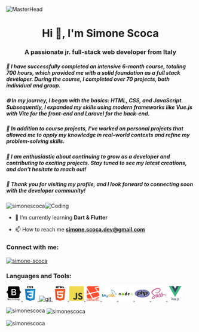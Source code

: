 ![MasterHead](https://user-images.githubusercontent.com/74038190/241765440-80728820-e06b-4f96-9c9e-9df46f0cc0a5.gif)
<h1 align="center">Hi 👋, I'm Simone Scoca</h1>
<h3 align="center">A passionate jr. full-stack web developer from Italy</h3>
<h5>
  📘 I have successfully completed an intensive 6-month course, totaling 700 hours, which provided me with a solid foundation as a full stack developer. During the course, I completed over 70 projects, both individual and     group.
</h5>
<h5>
  🌐 In my journey, I began with the basics: HTML, CSS, and JavaScript. Subsequently, I expanded my skills using modern frameworks like Vue.js with Vite for the front-end and Laravel for the back-end.
</h5>
<h5>
  💼 In addition to course projects, I've worked on personal projects that allowed me to apply my knowledge in real-world contexts and refine my problem-solving skills.
</h5>
<h5>
  🚀 I am enthusiastic about continuing to grow as a developer and contributing to exciting projects. Stay tuned to see my latest creations, and don't hesitate to reach out!
</h5>
<h5>
  🙏 Thank you for visiting my profile, and I look forward to connecting soon with the developer community!
</h5>
<img src="https://media4.giphy.com/media/qgQUggAC3Pfv687qPC/giphy.gif" align="right" width="400" alt="Coding">

<p align="left"> <img src="https://komarev.com/ghpvc/?username=simonescoca&label=Profile%20views&color=0e75b6&style=flat" alt="simonescoca" /> </p>

- 🌱 I’m currently learning **Dart & Flutter**

- 📫 How to reach me **simone.scoca.dev@gmail.com**

<h3 align="left">Connect with me:</h3>
<p align="left">
<a href="https://linkedin.com/in/simone-scoca" target="blank"><img align="center" src="https://raw.githubusercontent.com/rahuldkjain/github-profile-readme-generator/master/src/images/icons/Social/linked-in-alt.svg" alt="simone-scoca" height="30" width="40" /></a>
</p>

<h3 align="left">Languages and Tools:</h3>
<p align="left"> <a href="https://getbootstrap.com" target="_blank" rel="noreferrer"> <img src="https://raw.githubusercontent.com/devicons/devicon/master/icons/bootstrap/bootstrap-plain-wordmark.svg" alt="bootstrap" width="40" height="40"/> </a> <a href="https://www.w3schools.com/css/" target="_blank" rel="noreferrer"> <img src="https://raw.githubusercontent.com/devicons/devicon/master/icons/css3/css3-original-wordmark.svg" alt="css3" width="40" height="40"/> </a> <a href="https://git-scm.com/" target="_blank" rel="noreferrer"> <img src="https://www.vectorlogo.zone/logos/git-scm/git-scm-icon.svg" alt="git" width="40" height="40"/> </a> <a href="https://www.w3.org/html/" target="_blank" rel="noreferrer"> <img src="https://raw.githubusercontent.com/devicons/devicon/master/icons/html5/html5-original-wordmark.svg" alt="html5" width="40" height="40"/> </a> <a href="https://developer.mozilla.org/en-US/docs/Web/JavaScript" target="_blank" rel="noreferrer"> <img src="https://raw.githubusercontent.com/devicons/devicon/master/icons/javascript/javascript-original.svg" alt="javascript" width="40" height="40"/> </a> <a href="https://laravel.com/" target="_blank" rel="noreferrer"> <img src="https://raw.githubusercontent.com/devicons/devicon/master/icons/laravel/laravel-plain-wordmark.svg" alt="laravel" width="40" height="40"/> </a> <a href="https://www.mysql.com/" target="_blank" rel="noreferrer"> <img src="https://raw.githubusercontent.com/devicons/devicon/master/icons/mysql/mysql-original-wordmark.svg" alt="mysql" width="40" height="40"/> </a> <a href="https://nodejs.org" target="_blank" rel="noreferrer"> <img src="https://raw.githubusercontent.com/devicons/devicon/master/icons/nodejs/nodejs-original-wordmark.svg" alt="nodejs" width="40" height="40"/> </a> <a href="https://www.php.net" target="_blank" rel="noreferrer"> <img src="https://raw.githubusercontent.com/devicons/devicon/master/icons/php/php-original.svg" alt="php" width="40" height="40"/> </a> <a href="https://sass-lang.com" target="_blank" rel="noreferrer"> <img src="https://raw.githubusercontent.com/devicons/devicon/master/icons/sass/sass-original.svg" alt="sass" width="40" height="40"/> </a> <a href="https://vuejs.org/" target="_blank" rel="noreferrer"> <img src="https://raw.githubusercontent.com/devicons/devicon/master/icons/vuejs/vuejs-original-wordmark.svg" alt="vuejs" width="40" height="40"/> </a> </p>

<p><img align="left" src="https://github-readme-stats.vercel.app/api/top-langs?username=simonescoca&show_icons=true&locale=en&layout=compact" alt="simonescoca" /></p>

<p>&nbsp;<img align="center" src="https://github-readme-stats.vercel.app/api?username=simonescoca&show_icons=true&locale=en" alt="simonescoca" /></p>

<p><img align="center" src="https://github-readme-streak-stats.herokuapp.com/?user=simonescoca&" alt="simonescoca" /></p>
